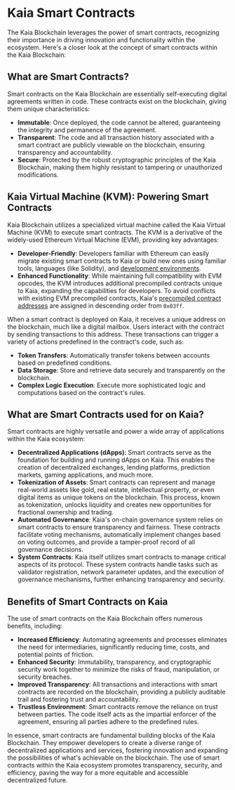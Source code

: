 # Kaia Smart Contracts

The Kaia Blockchain leverages the power of smart contracts, recognizing their importance in driving innovation and functionality within the ecosystem. Here's a closer look at the concept of smart contracts within the Kaia Blockchain:

## What are Smart Contracts? <a id="what-are-smart-contracts"></a>

Smart contracts on the Kaia Blockchain are essentially self-executing digital agreements written in code. These contracts exist on the blockchain, giving them unique characteristics:

- **Immutable**: Once deployed, the code cannot be altered, guaranteeing the integrity and permanence of the agreement.
- **Transparent**: The code and all transaction history associated with a smart contract are publicly viewable on the blockchain, ensuring transparency and accountability.
- **Secure**: Protected by the robust cryptographic principles of the Kaia Blockchain, making them highly resistant to tampering or unauthorized modifications.

## Kaia Virtual Machine (KVM): Powering Smart Contracts <a id="kaia-virtual-machine-powering-smart-contracts"></a>

Kaia Blockchain utilizes a specialized virtual machine called the Kaia Virtual Machine (KVM) to execute smart contracts. The KVM is a derivative of the widely-used Ethereum Virtual Machine (EVM), providing key advantages:

- **Developer-Friendly**: Developers familiar with Ethereum can easily migrate existing smart contracts to Kaia or build new ones using familiar tools, languages (like Solidity), and [development environments](../../build/smart-contracts/ide-and-tools/ide-and-tools.md).
- **Enhanced Functionality**: While maintaining full compatibility with EVM opcodes, the KVM introduces additional precompiled contracts unique to Kaia, expanding the capabilities for developers. To avoid conflicts with existing EVM precompiled contracts, Kaia's [precompiled contract addresses](precompiled-contracts.md) are assigned in descending order from `0x03ff`.

When a smart contract is deployed on Kaia, it receives a unique address on the blockchain, much like a digital mailbox. Users interact with the contract by sending transactions to this address. These transactions can trigger a variety of actions predefined in the contract's code, such as:

- **Token Transfers**: Automatically transfer tokens between accounts based on predefined conditions.
- **Data Storage**: Store and retrieve data securely and transparently on the blockchain.
- **Complex Logic Execution**: Execute more sophisticated logic and computations based on the contract's rules.

## What are Smart Contracts used for on Kaia? <a id="what-are-smart-contracts-used-for-on-kaia"></a>

Smart contracts are highly versatile and power a wide array of applications within the Kaia ecosystem:

- **Decentralized Applications (dApps)**: Smart contracts serve as the foundation for building and running dApps on Kaia. This enables the creation of decentralized exchanges, lending platforms, prediction markets, gaming applications, and much more.
- **Tokenization of Assets**: Smart contracts can represent and manage real-world assets like gold, real estate, intellectual property, or even digital items as unique tokens on the blockchain. This process, known as tokenization, unlocks liquidity and creates new opportunities for fractional ownership and trading.
- **Automated Governance**: Kaia's on-chain governance system relies on smart contracts to ensure transparency and fairness. These contracts facilitate voting mechanisms, automatically implement changes based on voting outcomes, and provide a tamper-proof record of all governance decisions.
- **System Contracts**: Kaia itself utilizes smart contracts to manage critical aspects of its protocol. These system contracts handle tasks such as validator registration, network parameter updates, and the execution of governance mechanisms, further enhancing transparency and security.

## Benefits of Smart Contracts on Kaia <a id="benefits-of-smart-contracts-on-kaia"></a>

The use of smart contracts on the Kaia Blockchain offers numerous benefits, including:

- **Increased Efficiency**: Automating agreements and processes eliminates the need for intermediaries, significantly reducing time, costs, and potential points of friction.
- **Enhanced Security**: Immutability, transparency, and cryptographic security work together to minimize the risks of fraud, manipulation, or security breaches.
- **Improved Transparency**: All transactions and interactions with smart contracts are recorded on the blockchain, providing a publicly auditable trail and fostering trust and accountability.
- **Trustless Environment**: Smart contracts remove the reliance on trust between parties. The code itself acts as the impartial enforcer of the agreement, ensuring all parties adhere to the predefined rules.

In essence, smart contracts are fundamental building blocks of the Kaia Blockchain. They empower developers to create a diverse range of decentralized applications and services, fostering innovation and expanding the possibilities of what's achievable on the blockchain. The use of smart contracts within the Kaia ecosystem promotes transparency, security, and efficiency, paving the way for a more equitable and accessible decentralized future.